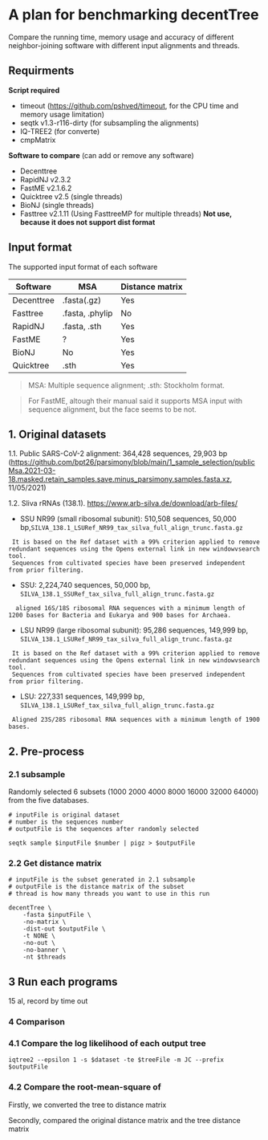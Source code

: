 # A plan for benchmarking decentTree
Compare the running time, memory usage and accuracy of different neighbor-joining software with different input alignments and threads.

## Requirments
  **Script required**
  - timeout (https://github.com/pshved/timeout, for the CPU time and memory usage limitation)
  - seqtk v1.3-r116-dirty (for subsampling the alignments)
  - IQ-TREE2 (for converte)
  - cmpMatrix

  **Software to compare** (can add or remove any software)
  - Decenttree
  - RapidNJ v2.3.2
  - FastME v2.1.6.2
  - Quicktree v2.5 (single threads)
  - BioNJ (single threads)
  - Fasttree v2.1.11 (Using FasttreeMP for multiple threads) **Not use, because it does not support dist format**




##  Input format

The supported input format of each software

|  Software | MSA | Distance matrix |
| ------------- | ------------- | ------------- |
| Decenttree  | .fasta(.gz)  | Yes |
| Fasttree  | .fasta, .phylip  | No |
| RapidNJ  | .fasta, .sth  | Yes |
| FastME  | ?  | Yes |
| BioNJ  | No  | Yes |
| Quicktree  | .sth  | Yes |

>MSA: Multiple sequence alignment; .sth: Stockholm format. 

>For FastME, altough their manual said it supports MSA input with sequence alignment, but the face seems to be not. 




## 1. Original datasets
1.1. Public SARS-CoV-2 alignment: 364,428 sequences, 29,903 bp (https://github.com/bpt26/parsimony/blob/main/1_sample_selection/publicMsa.2021-03-18.masked.retain_samples.save.minus_parsimony.samples.fasta.xz, 11/05/2021)

1.2. Sliva rRNAs (138.1). https://www.arb-silva.de/download/arb-files/

 - SSU NR99 (small ribosomal subunit): 510,508 sequences, 50,000 bp,`SILVA_138.1_LSURef_NR99_tax_silva_full_align_trunc.fasta.gz`
 ```
  It is based on the Ref dataset with a 99% criterion applied to remove redundant sequences using the Opens external link in new windowvsearch tool. 
  Sequences from cultivated species have been preserved independent from prior filtering.
  ```

  - SSU: 2,224,740 sequences, 50,000 bp, `SILVA_138.1_SSURef_tax_silva_full_align_trunc.fasta.gz`
```
  aligned 16S/18S ribosomal RNA sequences with a minimum length of 1200 bases for Bacteria and Eukarya and 900 bases for Archaea.
```



  - LSU NR99 (large ribosomal subunit): 95,286 sequences, 149,999 bp, `SILVA_138.1_LSURef_NR99_tax_silva_full_align_trunc.fasta.gz`
 ```
  It is based on the Ref dataset with a 99% criterion applied to remove redundant sequences using the Opens external link in new windowvsearch tool. 
  Sequences from cultivated species have been preserved independent from prior filtering.
  ```
  - LSU: 227,331 sequences, 149,999 bp, `SILVA_138.1_LSURef_tax_silva_full_align_trunc.fasta.gz`
```
 Aligned 23S/28S ribosomal RNA sequences with a minimum length of 1900 bases.
```


## 2. Pre-process
### 2.1 subsample

Randomly selected 6 subsets (1000 2000 4000 8000 16000 32000 64000) from the five databases.

```
# inputFile is original dataset
# number is the sequences number
# outputFile is the sequences after randomly selected 

seqtk sample $inputFile $number | pigz > $outputFile

```

### 2.2 Get distance matrix

```
# inputFile is the subset generated in 2.1 subsample
# outputFile is the distance matrix of the subset
# thread is how many threads you want to use in this run

decentTree \
    -fasta $inputFile \
    -no-matrix \
    -dist-out $outputFile \
    -t NONE \
    -no-out \
    -no-banner \
    -nt $threads

```

## 3 Run each programs

15 al, record by time out



### 4 Comparison

### 4.1 Compare the log likelihood of each output tree

```
iqtree2 --epsilon 1 -s $dataset -te $treeFile -m JC --prefix $outputFile
```

### 4.2 Compare the root-mean-square of 
Firstly, we converted the tree to distance matrix 

Secondly, compared the original distance matrix and the tree distance matrix

